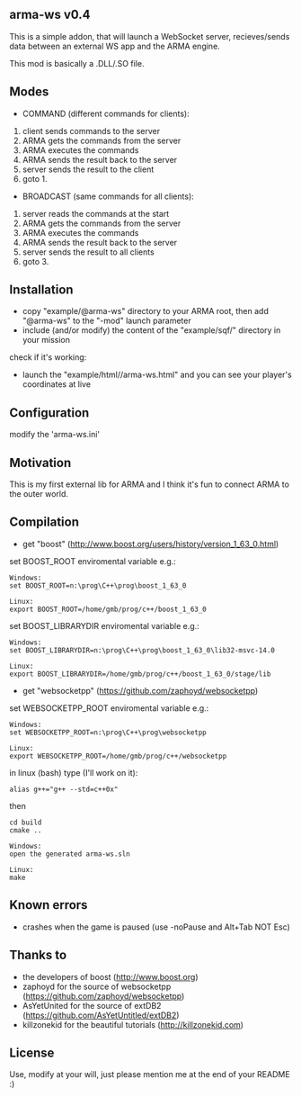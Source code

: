 ## arma-ws v0.4

This is a simple addon, that will launch a WebSocket server, recieves/sends data between an external WS app and the ARMA engine.

This mod is basically a .DLL/.SO file.

## Modes

- COMMAND (different commands for clients):
 1. client sends commands to the server
 2. ARMA gets the commands from the server
 3. ARMA executes the commands
 4. ARMA sends the result back to the server
 5. server sends the result to the client
 6. goto 1.

- BROADCAST (same commands for all clients):
 1. server reads the commands at the start
 2. ARMA gets the commands from the server
 3. ARMA executes the commands
 4. ARMA sends the result back to the server
 5. server sends the result to all clients
 6. goto 3.

## Installation

- copy "example/@arma-ws" directory to your ARMA root, then add "@arma-ws" to the "-mod" launch parameter
- include (and/or modify) the content of the "example/sqf/<mode>" directory in your mission

check if it's working:
- launch the "example/html/<mode>/arma-ws.html" and you can see your player's coordinates at live

## Configuration

modify the 'arma-ws.ini'

## Motivation

This is my first external lib for ARMA and I think it's fun to connect ARMA to the outer world.

## Compilation

- get "boost" (http://www.boost.org/users/history/version_1_63_0.html)

set BOOST_ROOT enviromental variable
e.g.:
```
Windows:
set BOOST_ROOT=n:\prog\C++\prog\boost_1_63_0

Linux:
export BOOST_ROOT=/home/gmb/prog/c++/boost_1_63_0
```
set BOOST_LIBRARYDIR enviromental variable
e.g.:
```
Windows:
set BOOST_LIBRARYDIR=n:\prog\C++\prog\boost_1_63_0\lib32-msvc-14.0

Linux:
export BOOST_LIBRARYDIR=/home/gmb/prog/c++/boost_1_63_0/stage/lib
```

- get "websocketpp" (https://github.com/zaphoyd/websocketpp)

set WEBSOCKETPP_ROOT enviromental variable
e.g.:
```
Windows:
set WEBSOCKETPP_ROOT=n:\prog\C++\prog\websocketpp

Linux:
export WEBSOCKETPP_ROOT=/home/gmb/prog/c++/websocketpp
```

in linux (bash) type (I'll work on it):
```
alias g++="g++ --std=c++0x"
```

then
```
cd build
cmake ..

Windows:
open the generated arma-ws.sln

Linux:
make
```

## Known errors

- crashes when the game is paused (use -noPause and Alt+Tab NOT Esc)

## Thanks to

- the developers of boost (http://www.boost.org)
- zaphoyd for the source of websocketpp (https://github.com/zaphoyd/websocketpp)
- AsYetUnited for the source of extDB2 (https://github.com/AsYetUntitled/extDB2)
- killzonekid for the beautiful tutorials (http://killzonekid.com)

## License

Use, modify at your will, just please mention me at the end of your README :)
